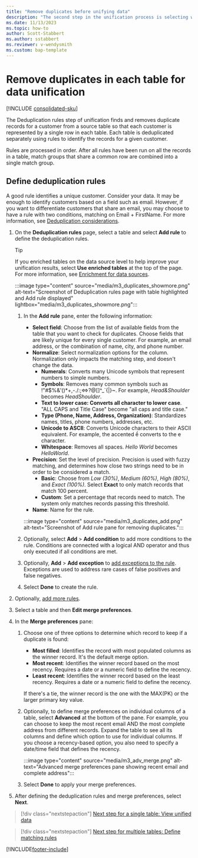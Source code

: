 ```yaml
---
title: "Remove duplicates before unifying data"
description: "The second step in the unification process is selecting which record to keep when duplicates are found."
ms.date: 11/13/2023
ms.topic: how-to
author: Scott-Stabbert
ms.author: sstabbert
ms.reviewer: v-wendysmith
ms.custom: bap-template
---
```


# Remove duplicates in each table for data unification

[!INCLUDE [consolidated-sku](./includes/consolidated-sku.md)]

The Deduplication rules step of unification finds and removes duplicate records for a customer from a source table so that each customer is represented by a single row in each table. Each table is deduplicated separately using rules to identify the records for a given customer.

Rules are processed in order.  After all rules have been run on all the records in a table, match groups that share a common row are combined into a single match group.

## Define deduplication rules

A good rule identifies a unique customer. Consider your data. It may be enough to identify customers based on a field such as email. However, if you want to differentiate customers that share an email, you may choose to have a rule with two conditions, matching on Email + FirstName. For more information, see [Deduplication considerations](data-unification-duplicates-considerations.md).

1. On the **Deduplication rules** page, select a table and select **Add rule** to define the deduplication rules.

   > [!TIP]
   > If you enriched tables on the data source level to help improve your unification results, select **Use enriched tables** at the top of the page. For more information, see [Enrichment for data sources](data-sources-enrichment.md).

   :::image type="content" source="media/m3_duplicates_showmore.png" alt-text="Screenshot of Deduplication rules page with table highlighted and Add rule displayed"  lightbox="media/m3_duplicates_showmore.png":::

   1. In the **Add rule** pane, enter the following information:
      - **Select field**: Choose from the list of available fields from the table that you want to check for duplicates. Choose fields that are likely unique for every single customer. For example, an email address, or the combination of name, city, and phone number.
      - **Normalize**: Select normalization options for the column. Normalization only impacts the matching step, and doesn't change the data.
        - **Numerals**: Converts many Unicode symbols that represent numbers to simple numbers.
        - **Symbols**: Removes many common symbols such as !"#$%&'()*+,-./:;<=>?@[\]^_`{|}~. For example, *Head&Shoulder* becomes *HeadShoulder*.
        - **Text to lower case: Converts all character to lower case**. "ALL CAPS and Title Case" become "all caps and title case."
        - **Type (Phone, Name, Address, Organization)**: Standardizes names, titles, phone numbers, addresses, etc.
        - **Unicode to ASCII**: Converts Unicode characters to their ASCII equivalent. For example, the accented ề converts to the e character.
        - **Whitespace**: Removes all spaces. *Hello   World* becomes *HelloWorld*.
      - **Precision**: Set the level of precision. Precision is used with fuzzy matching, and determines how close two strings need to be in order to be considered a match.
        - **Basic**: Choose from *Low (30%)*, *Medium (60%)*, *High (80%)*, and *Exact (100%)*. Select **Exact** to only match records that match 100 percent.
        - **Custom**: Set a percentage that records need to match. The system only matches records passing this threshold.
      - **Name**: Name for the rule.

      :::image type="content" source="media/m3_duplicates_add.png" alt-text="Screenshot of Add rule pane for removing duplicates.":::

   1. Optionally, select **Add** > **Add condition** to add more conditions to the rule. Conditions are connected with a logical AND operator and thus only executed if all conditions are met.

   1. Optionally, **Add** > **Add exception** to [add exceptions to the rule](data-unification-match-tables.md#add-exceptions-to-a-rule). Exceptions are used to address rare cases of false positives and false negatives.

   1. Select **Done** to create the rule.

1. Optionally, [add more rules](#define-deduplication-rules).

1. Select a table and then **Edit merge preferences**.

1. In the **Merge preferences** pane:
   1. Choose one of three options to determine which record to keep if a duplicate is found:
      - **Most filled**: Identifies the record with most populated columns as the winner record. It's the default merge option.
      - **Most recent**: Identifies the winner record based on the most recency. Requires a date or a numeric field to define the recency.
      - **Least recent**: Identifies the winner record based on the least recency. Requires a date or a numeric field to define the recency.

      If there's a tie, the winner record is the one with the MAX(PK) or the larger primary key value.

   1. Optionally, to define merge preferences on individual columns of a table, select **Advanced** at the bottom of the pane. For example, you can choose to keep the most recent email AND the most complete address from different records. Expand the table to see all its columns and define which option to use for individual columns. If you choose a recency-based option, you also need to specify a date/time field that defines the recency.

      :::image type="content" source="media/m3_adv_merge.png" alt-text="Advanced merge preferences pane showing recent email and complete address":::

   1. Select **Done** to apply your merge preferences.

1. After defining the deduplication rules and merge preferences, select **Next**.
  
> [!div class="nextstepaction"]
> [Next step for a single table: View unified data](data-unification-merge-tables.md)

> [!div class="nextstepaction"]
> [Next step for multiple tables: Define matching rules](data-unification-match-tables.md)

[!INCLUDE[footer-include](includes/footer-banner.md)]
